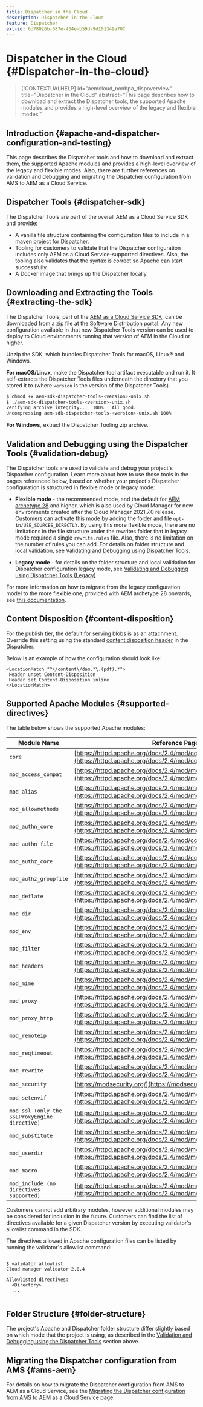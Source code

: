 ```yaml
---
title: Dispatcher in the Cloud
description: Dispatcher in the Cloud 
feature: Dispatcher
exl-id: 6d78026b-687e-434e-b59d-9d101349a707
---
```

# Dispatcher in the Cloud {#Dispatcher-in-the-cloud}

>[!CONTEXTUALHELP]
>id="aemcloud_nonbpa_dispoverview"
>title="Dispatcher in the Cloud"
>abstract="This page describes how to download and extract the Dispatcher tools, the supported Apache modules and provides a high-level overview of the legacy and flexible modes."

## Introduction {#apache-and-dispatcher-configuration-and-testing}

This page describes the Dispatcher tools and how to download and extract them, the supported Apache modules and provides a high-level overview of the legacy and flexible modes. Also, there are further references on validation and debugging and migrating the Dispatcher configuration from AMS to AEM as a Cloud Service. <!-- ERROR: NOT FOUND (HTTP ERROR 404) Also, see [this video](https://experienceleague.adobe.com/docs/experience-manager-learn/cloud-service/cloud-5/cloud5-aem-dispatcher-cloud.html) for additional details about deploying dispatcher files in a cloud service environment. -->

## Dispatcher Tools {#dispatcher-sdk}

The Dispatcher Tools are part of the overall AEM as a Cloud Service SDK and provide:

* A vanilla file structure containing the configuration files to include in a maven project for Dispatcher.
* Tooling for customers to validate that the Dispatcher configuration includes only AEM as a Cloud Service-supported directives. Also, the tooling also validates that the syntax is correct so Apache can start successfully.
* A Docker image that brings up the Dispatcher locally.

## Downloading and Extracting the Tools {#extracting-the-sdk}

The Dispatcher Tools, part of the [AEM as a Cloud Service SDK](/help/implementing/developing/introduction/aem-as-a-cloud-service-sdk.md), can be downloaded from a zip file at the [Software Distribution](https://downloads.experiencecloud.adobe.com/content/software-distribution/en/aemcloud.html) portal. Any new configuration available in that new Dispatcher Tools version can be used to deploy to Cloud environments running that version of AEM in the Cloud or higher.

Unzip the SDK, which bundles Dispatcher Tools for macOS, Linux&reg; and Windows.

**For macOS/Linux**, make the Dispatcher tool artifact executable and run it. It self-extracts the Dispatcher Tools files underneath the directory that you stored it to (where `version` is the version of the Dispatcher Tools).

```bash
$ chmod +x aem-sdk-dispatcher-tools-<version>-unix.sh
$ ./aem-sdk-dispatcher-tools-<version>-unix.sh
Verifying archive integrity...  100%   All good.
Uncompressing aem-sdk-dispatcher-tools-<version>-unix.sh 100%

```

**For Windows**, extract the Dispatcher Tooling zip archive.

## Validation and Debugging using the Dispatcher Tools {#validation-debug}

The Dispatcher tools are used to validate and debug your project's Dispatcher configuration. Learn more about how to use those tools in the pages referenced below, based on whether your project's Dispatcher configuration is structured in flexible mode or legacy mode:

* **Flexible mode** - the recommended mode, and the default for [AEM archetype 28](https://experienceleague.adobe.com/docs/experience-manager-core-components/using/developing/archetype/overview.html?lang=en) and higher, which is also used by Cloud Manager for new environments created after the Cloud Manager 2021.7.0 release. Customers can activate this mode by adding the folder and file `opt-in/USE_SOURCES_DIRECTLY`. By using this more flexible mode, there are no limitations in the file structure under the rewrites folder that in legacy mode required a single `rewrite.rules` file. Also, there is no limitation on the number of rules you can add. For details on folder structure and local validation, see [Validating and Debugging using Dispatcher Tools](/help/implementing/dispatcher/validation-debug.md).

* **Legacy mode** - for details on the folder structure and local validation for Dispatcher configuration legacy mode, see [Validating and Debugging using Dispatcher Tools (Legacy)](/help/implementing/dispatcher/validation-debug-legacy.md)

For more information on how to migrate from the legacy configuration model to the more flexible one, provided with AEM archetype 28 onwards, see [this documentation](/help/implementing/dispatcher/validation-debug.md#migrating).
  
## Content Disposition {#content-disposition}

For the publish tier, the default for serving blobs is as an attachment. Override this setting using the standard [content disposition header](https://developer.mozilla.org/en-US/docs/Web/HTTP/Headers/Content-Disposition) in the Dispatcher.

Below is an example of how the configuration should look like:

```
<LocationMatch "^\/content\/dam.*\.(pdf).*">
 Header unset Content-Disposition
 Header set Content-Disposition inline
</LocationMatch>
```

## Supported Apache Modules {#supported-directives}

The table below shows the supported Apache modules:

| Module Name | Reference Page |
|---|---|
| `core` | [https://httpd.apache.org/docs/2.4/mod/core.html](https://httpd.apache.org/docs/2.4/mod/core.html) |
| `mod_access_compat` | [https://httpd.apache.org/docs/2.4/mod/mod_access_compat.html](https://httpd.apache.org/docs/2.4/mod/mod_access_compat.html) |
| `mod_alias` | [https://httpd.apache.org/docs/2.4/mod/mod_alias.html](https://httpd.apache.org/docs/2.4/mod/mod_alias.html) |
| `mod_allowmethods` | [https://httpd.apache.org/docs/2.4/mod/mod_allowmethods.html](https://httpd.apache.org/docs/2.4/mod/mod_allowmethods.html) |
| `mod_authn_core` | [https://httpd.apache.org/docs/2.4/mod/mod_authn_core.html](https://httpd.apache.org/docs/2.4/mod/mod_authn_core.html) |
| `mod_authn_file` | [https://httpd.apache.org/docs/2.4/mod/core.html](https://httpd.apache.org/docs/2.4/mod/mod_authn_file.html) |
| `mod_authz_core` | [https://httpd.apache.org/docs/2.4/mod/core.html](https://httpd.apache.org/docs/2.4/mod/mod_authz_core.html) |
| `mod_authz_groupfile` | [https://httpd.apache.org/docs/2.4/mod/mod_authz_groupfile.html](https://httpd.apache.org/docs/2.4/mod/mod_authz_groupfile.html) |
| `mod_deflate` | [https://httpd.apache.org/docs/2.4/mod/mod_deflate.html](https://httpd.apache.org/docs/2.4/mod/mod_deflate.html) |
| `mod_dir` | [https://httpd.apache.org/docs/2.4/mod/mod_dir.html](https://httpd.apache.org/docs/2.4/mod/mod_dir.html) |
| `mod_env` | [https://httpd.apache.org/docs/2.4/mod/mod_env.html](https://httpd.apache.org/docs/2.4/mod/mod_env.html) |
| `mod_filter` | [https://httpd.apache.org/docs/2.4/mod/mod_filter.html](https://httpd.apache.org/docs/2.4/mod/mod_filter.html) |
| `mod_headers` | [https://httpd.apache.org/docs/2.4/mod/mod_headers.html](https://httpd.apache.org/docs/2.4/mod/mod_headers.html) |
| `mod_mime` | [https://httpd.apache.org/docs/2.4/mod/mod_mime.html](https://httpd.apache.org/docs/2.4/mod/mod_mime.html) |
| `mod_proxy` | [https://httpd.apache.org/docs/2.4/mod/mod_proxy.html](https://httpd.apache.org/docs/2.4/mod/mod_proxy.html) |
| `mod_proxy_http` | [https://httpd.apache.org/docs/2.4/mod/mod_proxy_http.html](https://httpd.apache.org/docs/2.4/mod/mod_proxy_http.html) |
| `mod_remoteip` | [https://httpd.apache.org/docs/2.4/mod/mod_remoteip.html](https://httpd.apache.org/docs/2.4/mod/mod_remoteip.html) |
| `mod_reqtimeout` | [https://httpd.apache.org/docs/2.4/mod/mod_reqtimeout.html](https://httpd.apache.org/docs/2.4/mod/mod_reqtimeout.html) |
| `mod_rewrite` | [https://httpd.apache.org/docs/2.4/mod/mod_rewrite.html](https://httpd.apache.org/docs/2.4/mod/mod_rewrite.html) |
| `mod_security` | [https://modsecurity.org/](https://modsecurity.org/) |
| `mod_setenvif` | [https://httpd.apache.org/docs/2.4/mod/mod_setenvif.html](https://httpd.apache.org/docs/2.4/mod/mod_setenvif.html) |
| `mod_ssl (only the SSLProxyEngine directive)` | [https://httpd.apache.org/docs/2.4/mod/mod_ssl.html#sslproxyengine](https://httpd.apache.org/docs/2.4/mod/mod_ssl.html#sslproxyengine) |
| `mod_substitute` | [https://httpd.apache.org/docs/2.4/mod/mod_substitute.html](https://httpd.apache.org/docs/2.4/mod/mod_substitute.html) |
| `mod_userdir` | [https://httpd.apache.org/docs/2.4/mod/mod_userdir.html](https://httpd.apache.org/docs/2.4/mod/mod_userdir.html) |
| `mod_macro` | [https://httpd.apache.org/docs/2.4/mod/mod_macro.html](https://httpd.apache.org/docs/2.4/mod/mod_macro.html) |
| `mod_include (no directives supported)` | [https://httpd.apache.org/docs/2.4/mod/mod_include.html](https://httpd.apache.org/docs/2.4/mod/mod_include.html) |


Customers cannot add arbitrary modules, however additional modules may be considered for inclusion in the future. Customers can find the list of directives available for a given Dispatcher version by executing validator's allowlist command in the SDK.

The directives allowed in Apache configuration files can be listed by running the validator's allowlist command:

```

$ validator allowlist
Cloud manager validator 2.0.4
 
Allowlisted directives:
  <Directory>
  ...
  
```

## Folder Structure {#folder-structure}

The project's Apache and Dispatcher folder structure differ slightly based on which mode that the project is using, as described in the [Validation and Debugging using the Dispatcher Tools](#validation-debug) section above.

## Migrating the Dispatcher configuration from AMS {#ams-aem}

For details on how to migrate the Dispatcher configuration from AMS to AEM as a Cloud Service, see the [Migrating the Dispatcher configuration from AMS to AEM](/help/implementing/dispatcher/ams-aem.md) as a Cloud Service page.
